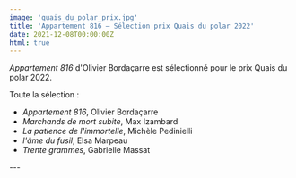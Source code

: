 ```yaml
---
image: 'quais_du_polar_prix.jpg'
title: 'Appartement 816 – Sélection prix Quais du polar 2022'
date: 2021-12-08T00:00:00Z
html: true
---
```


<p>
  <em>Appartement 816</em> d'Olivier Bordaçarre est sélectionné pour le prix Quais du polar 2022.
</p>
<p>Toute la sélection :</p>
<ul>
  <li><em>Appartement 816</em>, Olivier Bordaçarre</li>
  <li><em>Marchands de mort subite</em>, Max Izambard</li>
  <li><em>La patience de l'immortelle</em>, Michèle Pedinielli</li>
  <li><em>l'âme du fusil</em>, Elsa Marpeau</li>
  <li><em>Trente grammes</em>, Gabrielle Massat </li>
</ul>
---


